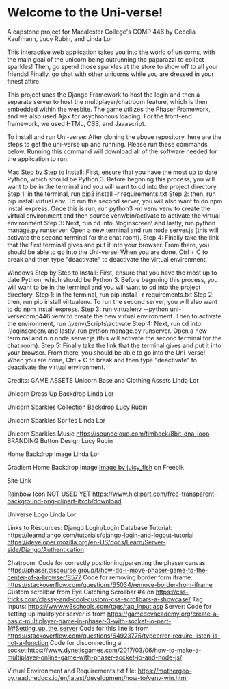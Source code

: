 # Welcome to the Uni-verse!

A capstone project for Macalester College's COMP 446 by Cecelia Kaufmann, Lucy Rubin, and Linda Lor

This interactive web application takes you into the world of unicorns, with the main goal of the unicorn being outrunning the paparazzi to collect sparkles! Then, go spend those sparkles at the store to show off to all your friends! Finally, go chat with other unicorns while you are dressed in your finest attire. 

This project uses the Django Framework to host the login and then a separate server to host the multiplayer/chatroom feature, which is then embedded within the wesbite. The game utilizes the Phaser Framework, and we also used Ajax for asychronous loading. For the front-end framework, we used HTML, CSS, and Javascript. 

To install and run Uni-verse: 
After cloning the above repository, here are the steps to get the uni-verse up and running. Please run these commands below. Running this command will download all of the software needed for the application to run. 

Mac Step by Step to Install:
First, ensure that you have the most up to date Python, which should be Python 3. Before begnning this process, you will want to be in the terminal and you will want to cd into the project directory. 
Step 1: in the terminal, run pip3 install -r requirements.txt 
Step 2: then, run pip install virtual env. To run the second server, you will also want to do npm install express. Once this is run, run python3 -m venv venv to create the virtual environment and then source venv/bin/activate to activate the virtual environment
Step 3: Next, run cd into .\loginscreen\ and lastly, run python manage.py runserver. Open a new terminal and run node server.js (this will activate the second terminal for the chat room). 
Step 4: Finally take the link that the first terminal gives and put it into your browser. From there, you should be able to go into the Uni-verse! When you are done, Ctrl + C to break and then type "deactivate" to deactivate the virtual environment. 

Windows Step by Step to Install:
First, ensure that you have the most up to date Python, which should be Python 3. Before begnning this process, you will want to be in the terminal and you will want to cd into the project directory. 
Step 1: in the terminal, run pip install -r requirements.txt
Step 2: then, run pip install virtualenv. To run the second server, you will also want to do npm install express.
Step 3: run virtualenv --python uni-versecomp446 venv to create the new virtual environment. Then to activate the environment, run .\venv\Scripts\activate
Step 4: Next, run cd into .\loginscreen\ and lastly, run python manage.py runserver. Open a new terminal and run node server.js (this will activate the second terminal for the chat room). 
Step 5: Finally take the link that the terminal gives and put it into your browser. From there, you should be able to go into the Uni-verse! When you are done, Ctrl + C to break and then type "deactivate" to deactivate the virtual environment. 


Credits:
GAME ASSETS
Unicorn Base and Clothing Assets 
Linda Lor 

Unicorn Dress Up Backdrop
Linda Lor

Unicorn Sparkles Collection Backdrop 
Lucy Rubin

Unicorn Sparkles Sprites 
Linda Lor 

Unicorn Sparkles Music
https://soundcloud.com/timbeek/8bit-dna-loop 
BRANDING
Button Design 
Lucy Rubin

Home Backdrop Image
Linda Lor 

Gradient Home Backdrop Image
<a href="https://www.freepik.com/free-vector/pastel-gradient-1_34294700.htm#query=rainbow%20gradient&position=12&from_view=keyword&track=ais&uuid=e76850eb-714b-43a7-a460-e20b131b0199">Image by juicy_fish</a> on Freepik

Site Link

Rainbow Icon NOT USED YET
https://www.hiclipart.com/free-transparent-background-png-clipart-itxob/download 

Universe Logo
Linda Lor 


Links to Resources:
Django Login/Login Database Tutorial: 
https://learndjango.com/tutorials/django-login-and-logout-tutorial
https://developer.mozilla.org/en-US/docs/Learn/Server-side/Django/Authentication

Chatroom:
Code for correctly positioning/parenting the phaser canvas: https://phaser.discourse.group/t/how-do-i-move-phaser-game-to-the-center-of-a-browser/8577 
Code for removing border form iframe: https://stackoverflow.com/questions/65034/remove-border-from-iframe
Custom scrollbar from Eye Catching Scrollbar #4 on https://css-tricks.com/classy-and-cool-custom-css-scrollbars-a-showcase/
Tag Inputs: https://www.w3schools.com/tags/tag_input.asp
Server:
Code for setting up mulitplyer server is from https://gamedevacademy.org/create-a-basic-multiplayer-game-in-phaser-3-with-socket-io-part-1/#Setting_up_the_server
Code for this line is from https://stackoverflow.com/questions/64923775/typeerror-require-listen-is-not-a-function
Code for disconnecting a socket:https://www.dynetisgames.com/2017/03/06/how-to-make-a-multiplayer-online-game-with-phaser-socket-io-and-node-js/ 

Virtual Environment and Requirements.txt file:
https://mothergeo-py.readthedocs.io/en/latest/development/how-to/venv-win.html
